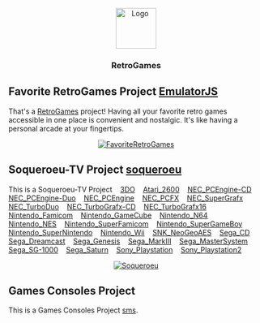 <!-- PROJECT LOGO -->
<br />
<div align="center">
  <a href="https://github.com/280b9f9b/RetroGames">
    <img src="https://280b9f9b.github.io/RetroGames/Resource/RetroGames.png" alt="Logo" width="80" height="80">
  </a>

<h3 align="center">RetroGames</h3>
</div>


<!-- GETTING STARTED -->
## Favorite RetroGames Project [EmulatorJS](https://github.com/EmulatorJS)

That's a [RetroGames](https://280b9f9b.github.io/RetroGames/RetroGames/) project! Having all your favorite retro games accessible in one place is convenient and nostalgic. It's like having a personal arcade at your fingertips.

<div align="center">
  <a href="https://280b9f9b.github.io/RetroGames/RetroGames/">
    <img src="https://280b9f9b.github.io/RetroGames/Resource/FavoriteRetroGames.png" alt="FavoriteRetroGames">
  </a>
</div>






<!-- GETTING STARTED -->
## Soqueroeu-TV Project [soqueroeu](https://github.com/soqueroeu)

This is a Soqueroeu-TV Project &nbsp;&nbsp;
[3DO](https://280b9f9b.github.io/RetroGames/Soqueroeu-TV/3DO/3DO.html) &nbsp;&nbsp;
[Atari_2600](https://280b9f9b.github.io/RetroGames/Soqueroeu-TV/3DO/Atari_2600.html) &nbsp;&nbsp;
[NEC_PCEngine-CD](https://280b9f9b.github.io/RetroGames/Soqueroeu-TV/3DO/NEC_PCEngine-CD.html) &nbsp;&nbsp;
[NEC_PCEngine-Duo](https://280b9f9b.github.io/RetroGames/Soqueroeu-TV/3DO/NEC_PCEngine-Duo.html) &nbsp;&nbsp;
[NEC_PCEngine](https://280b9f9b.github.io/RetroGames/Soqueroeu-TV/3DO/NEC_PCEngine.html) &nbsp;&nbsp;
[NEC_PCFX](https://280b9f9b.github.io/RetroGames/Soqueroeu-TV/3DO/NEC_PCFX.html) &nbsp;&nbsp;
[NEC_SuperGrafx](https://280b9f9b.github.io/RetroGames/Soqueroeu-TV/3DO/NEC_SuperGrafx.html) &nbsp;&nbsp;
[NEC_TurboDuo](https://280b9f9b.github.io/RetroGames/Soqueroeu-TV/3DO/NEC_TurboDuo.html) &nbsp;&nbsp;
[NEC_TurboGrafx-CD](https://280b9f9b.github.io/RetroGames/Soqueroeu-TV/3DO/NEC_TurboGrafx-CD.html) &nbsp;&nbsp;
[NEC_TurboGrafx16](https://280b9f9b.github.io/RetroGames/Soqueroeu-TV/3DO/NEC_TurboGrafx16.html) &nbsp;&nbsp;
[Nintendo_Famicom](https://280b9f9b.github.io/RetroGames/Soqueroeu-TV/3DO/Nintendo_Famicom.html) &nbsp;&nbsp;
[Nintendo_GameCube](https://280b9f9b.github.io/RetroGames/Soqueroeu-TV/3DO/Nintendo_GameCube.html) &nbsp;&nbsp;
[Nintendo_N64](https://280b9f9b.github.io/RetroGames/Soqueroeu-TV/3DO/Nintendo_N64.html) &nbsp;&nbsp;
[Nintendo_NES](https://280b9f9b.github.io/RetroGames/Soqueroeu-TV/3DO/Nintendo_NES.html) &nbsp;&nbsp;
[Nintendo_SuperFamicom](https://280b9f9b.github.io/RetroGames/Soqueroeu-TV/3DO/Nintendo_SuperFamicom.html) &nbsp;&nbsp;
[Nintendo_SuperGameBoy](https://280b9f9b.github.io/RetroGames/Soqueroeu-TV/3DO/Nintendo_SuperGameBoy.html) &nbsp;&nbsp;
[Nintendo_SuperNintendo](https://280b9f9b.github.io/RetroGames/Soqueroeu-TV/3DO/Nintendo_SuperNintendo.html) &nbsp;&nbsp;
[Nintendo_Wii](https://280b9f9b.github.io/RetroGames/Soqueroeu-TV/3DO/Nintendo_Wii.html) &nbsp;&nbsp;
[SNK_NeoGeoAES](https://280b9f9b.github.io/RetroGames/Soqueroeu-TV/3DO/SNK_NeoGeoAES.html) &nbsp;&nbsp;
[Sega_CD](https://280b9f9b.github.io/RetroGames/Soqueroeu-TV/3DO/Sega_CD.html) &nbsp;&nbsp;
[Sega_Dreamcast](https://280b9f9b.github.io/RetroGames/Soqueroeu-TV/3DO/Sega_Dreamcast.html) &nbsp;&nbsp;
[Sega_Genesis](https://280b9f9b.github.io/RetroGames/Soqueroeu-TV/3DO/Sega_Genesis.html) &nbsp;&nbsp;
[Sega_MarkIII](https://280b9f9b.github.io/RetroGames/Soqueroeu-TV/3DO/Sega_MarkIII.html) &nbsp;&nbsp;
[Sega_MasterSystem](https://280b9f9b.github.io/RetroGames/Soqueroeu-TV/3DO/Sega_MasterSystem.html) &nbsp;&nbsp;
[Sega_SG-1000](https://280b9f9b.github.io/RetroGames/Soqueroeu-TV/3DO/Sega_SG-1000.html) &nbsp;&nbsp;
[Sega_Saturn](https://280b9f9b.github.io/RetroGames/Soqueroeu-TV/3DO/Sega_Saturn.html) &nbsp;&nbsp;
[Sony_Playstation](https://280b9f9b.github.io/RetroGames/Soqueroeu-TV/3DO/Sony_Playstation.html) &nbsp;&nbsp;
[Sony_Playstation2](https://280b9f9b.github.io/RetroGames/Soqueroeu-TV/3DO/Sony_Playstation2.html)

<div align="center">
  <a href="https://280b9f9b.github.io/RetroGames/Soqueroeu-TV/NEC_PCEngine-CD/PCECD_v2_Solid.html">
    <img src="https://280b9f9b.github.io/RetroGames/Resource/Soqueroeu.png" alt="Soqueroeu">
  </a>
</div>

<!-- GETTING STARTED -->
## Games Consoles Project

This is a Games Consoles Project [sms](https://280b9f9b.github.io/RetroGames/Systems/sms/).





